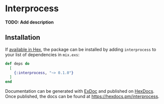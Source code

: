 # Interprocess

**TODO: Add description**

## Installation

If [available in Hex](https://hex.pm/docs/publish), the package can be installed
by adding `interprocess` to your list of dependencies in `mix.exs`:

```elixir
def deps do
  [
    {:interprocess, "~> 0.1.0"}
  ]
end
```

Documentation can be generated with [ExDoc](https://github.com/elixir-lang/ex_doc)
and published on [HexDocs](https://hexdocs.pm). Once published, the docs can
be found at <https://hexdocs.pm/interprocess>.

